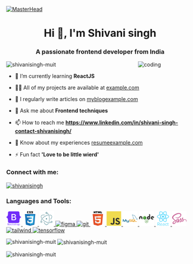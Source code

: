 [![MasterHead](https://blog.casebook.net/hubfs/58879-multitasking-woman.gif)](https://shivanisingh.io)
<h1 align="center">Hi 👋, I'm Shivani singh</h1>
<h3 align="center">A passionate frontend developer from India</h3>
<img align="right" alt="coding" width="150" src="https://c.tenor.com/-6m2vqRjKDEAAAAj/geek-girl.gif">

<p align="left"> <img src="https://komarev.com/ghpvc/?username=shivanisingh-muit&label=Profile%20views&color=0e75b6&style=flat" alt="shivanisingh-muit" /> </p>

- 🌱 I’m currently learning **ReactJS**

- 👨‍💻 All of my projects are available at [example.com](example.com)

- 📝 I regularly write articles on [myblogexample.com](myblogexample.com)

- 💬 Ask me about **Frontend techniques**

- 📫 How to reach me **https://www.linkedin.com/in/shivani-singh-contact-shivanisingh/**

- 📄 Know about my experiences [resumeexample.com](resumeexample.com)

- ⚡ Fun fact **'Love to be little wierd'**

<h3 align="left">Connect with me:</h3>
<p align="left">
<a href="https://linkedin.com/in/shivanisingh" target="blank"><img align="center" src="https://raw.githubusercontent.com/rahuldkjain/github-profile-readme-generator/master/src/images/icons/Social/linked-in-alt.svg" alt="shivanisingh" height="30" width="40" /></a>
</p>

<h3 align="left">Languages and Tools:</h3>
<p align="left"> <a href="https://getbootstrap.com" target="_blank" rel="noreferrer"> <img src="https://raw.githubusercontent.com/devicons/devicon/master/icons/bootstrap/bootstrap-plain-wordmark.svg" alt="bootstrap" width="40" height="40"/> </a> <a href="https://www.w3schools.com/css/" target="_blank" rel="noreferrer"> <img src="https://raw.githubusercontent.com/devicons/devicon/master/icons/css3/css3-original-wordmark.svg" alt="css3" width="40" height="40"/> </a> <a href="https://www.electronjs.org" target="_blank" rel="noreferrer"> <img src="https://raw.githubusercontent.com/devicons/devicon/master/icons/electron/electron-original.svg" alt="electron" width="40" height="40"/> </a> <a href="https://www.figma.com/" target="_blank" rel="noreferrer"> <img src="https://www.vectorlogo.zone/logos/figma/figma-icon.svg" alt="figma" width="40" height="40"/> </a> <a href="https://git-scm.com/" target="_blank" rel="noreferrer"> <img src="https://www.vectorlogo.zone/logos/git-scm/git-scm-icon.svg" alt="git" width="40" height="40"/> </a> <a href="https://www.w3.org/html/" target="_blank" rel="noreferrer"> <img src="https://raw.githubusercontent.com/devicons/devicon/master/icons/html5/html5-original-wordmark.svg" alt="html5" width="40" height="40"/> </a> <a href="https://developer.mozilla.org/en-US/docs/Web/JavaScript" target="_blank" rel="noreferrer"> <img src="https://raw.githubusercontent.com/devicons/devicon/master/icons/javascript/javascript-original.svg" alt="javascript" width="40" height="40"/> </a> <a href="https://www.mysql.com/" target="_blank" rel="noreferrer"> <img src="https://raw.githubusercontent.com/devicons/devicon/master/icons/mysql/mysql-original-wordmark.svg" alt="mysql" width="40" height="40"/> </a> <a href="https://nodejs.org" target="_blank" rel="noreferrer"> <img src="https://raw.githubusercontent.com/devicons/devicon/master/icons/nodejs/nodejs-original-wordmark.svg" alt="nodejs" width="40" height="40"/> </a> <a href="https://reactjs.org/" target="_blank" rel="noreferrer"> <img src="https://raw.githubusercontent.com/devicons/devicon/master/icons/react/react-original-wordmark.svg" alt="react" width="40" height="40"/> </a> <a href="https://sass-lang.com" target="_blank" rel="noreferrer"> <img src="https://raw.githubusercontent.com/devicons/devicon/master/icons/sass/sass-original.svg" alt="sass" width="40" height="40"/> </a> <a href="https://tailwindcss.com/" target="_blank" rel="noreferrer"> <img src="https://www.vectorlogo.zone/logos/tailwindcss/tailwindcss-icon.svg" alt="tailwind" width="40" height="40"/> </a> <a href="https://www.tensorflow.org" target="_blank" rel="noreferrer"> <img src="https://www.vectorlogo.zone/logos/tensorflow/tensorflow-icon.svg" alt="tensorflow" width="40" height="40"/> </a> </p>

<p><img align="left" src="https://github-readme-stats.vercel.app/api/top-langs?username=shivanisingh-muit&show_icons=true&locale=en&layout=compact" alt="shivanisingh-muit" /></p>

<p>&nbsp;<img align="center" src="https://github-readme-stats.vercel.app/api?username=shivanisingh-muit&show_icons=true&locale=en" alt="shivanisingh-muit" /></p>

<p><img align="center" src="https://github-readme-streak-stats.herokuapp.com/?user=shivanisingh-muit&" alt="shivanisingh-muit" /></p>


<!--
**Shivanisingh-Muit/Shivanisingh-Muit** is a ✨ _special_ ✨ repository because its `README.md` (this file) appears on your GitHub profile.

Here are some ideas to get you started:

- 🔭 I’m currently working on ...
- 🌱 I’m currently learning ...
- 👯 I’m looking to collaborate on ...
- 🤔 I’m looking for help with ...
- 💬 Ask me about ...
- 📫 How to reach me: ...
- 😄 Pronouns: ...
- ⚡ Fun fact: ...
-->
